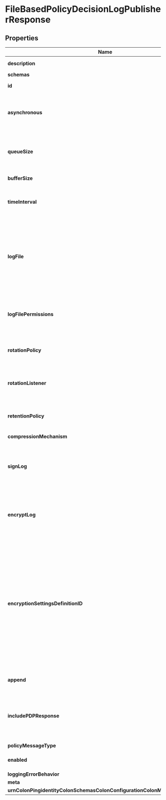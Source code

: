 

# FileBasedPolicyDecisionLogPublisherResponse


## Properties

| Name | Type | Description | Notes |
|------------ | ------------- | ------------- | -------------|
|**description** | **String** | A description for this Log Publisher |  [optional] |
|**schemas** | **List&lt;EnumfileBasedPolicyDecisionLogPublisherSchemaUrn&gt;** |  |  |
|**id** | **String** | Name of the Log Publisher |  |
|**asynchronous** | **Boolean** | Indicates whether the File Based Policy Decision Log Publisher will publish records asynchronously. |  |
|**queueSize** | **Integer** | The maximum number of log records that can be stored in the asynchronous queue. |  [optional] |
|**bufferSize** | **String** | Specifies the log file buffer size. |  [optional] |
|**timeInterval** | **String** | Specifies the interval at which to check whether the log files need to be rotated. |  [optional] |
|**logFile** | **String** | The file name to use for the log files generated by the File Based Policy Decision Log Publisher. The path to the file can be specified either as relative to the server root or as an absolute path. |  |
|**logFilePermissions** | **String** | The UNIX permissions of the log files created by this File Based Policy Decision Log Publisher. |  |
|**rotationPolicy** | **List&lt;String&gt;** | The rotation policy to use for the File Based Policy Decision Log Publisher . |  |
|**rotationListener** | **List&lt;String&gt;** | A listener that should be notified whenever a log file is rotated out of service. |  [optional] |
|**retentionPolicy** | **List&lt;String&gt;** | The retention policy to use for the File Based Policy Decision Log Publisher . |  |
|**compressionMechanism** | **EnumlogPublisherCompressionMechanismProp** |  |  [optional] |
|**signLog** | **Boolean** | Indicates whether the log should be cryptographically signed so that the log content cannot be altered in an undetectable manner. |  [optional] |
|**encryptLog** | **Boolean** | Indicates whether log files should be encrypted so that their content is not available to unauthorized users. |  [optional] |
|**encryptionSettingsDefinitionID** | **String** | Specifies the ID of the encryption settings definition that should be used to encrypt the data. If this is not provided, the server&#39;s preferred encryption settings definition will be used. The \&quot;encryption-settings list\&quot; command can be used to obtain a list of the encryption settings definitions available in the server. |  [optional] |
|**append** | **Boolean** | Specifies whether to append to existing log files. |  [optional] |
|**includePDPResponse** | **Boolean** | Indicates whether policy decision messages recorded by this log publisher will include the full response returned by the PDP. |  [optional] |
|**policyMessageType** | **List&lt;EnumlogPublisherPolicyMessageTypeProp&gt;** |  |  [optional] |
|**enabled** | **Boolean** | Indicates whether the Log Publisher is enabled for use. |  |
|**loggingErrorBehavior** | **EnumlogPublisherLoggingErrorBehaviorProp** |  |  [optional] |
|**meta** | [**MetaMeta**](MetaMeta.md) |  |  [optional] |
|**urnColonPingidentityColonSchemasColonConfigurationColonMessagesColon20** | [**MetaUrnPingidentitySchemasConfigurationMessages20**](MetaUrnPingidentitySchemasConfigurationMessages20.md) |  |  [optional] |



